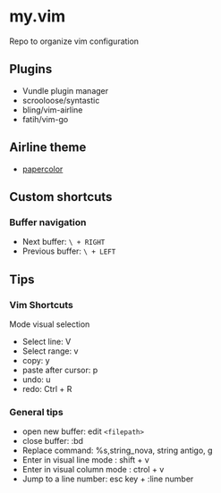 # my.vim
Repo to organize vim configuration

## Plugins

* Vundle plugin manager
* scrooloose/syntastic
* bling/vim-airline
* fatih/vim-go

## Airline theme

* [papercolor](https://github.com/bling/vim-airline/wiki/Screenshots#papercolor)

## Custom shortcuts

### Buffer navigation

* Next buffer: `\ + RIGHT`
* Previous buffer: `\ + LEFT`

## Tips

### Vim Shortcuts

Mode visual selection

* Select line: V
* Select range: v
* copy: y
* paste after cursor: p
* undo: u
* redo: Ctrl + R

### General tips

* open new buffer: edit `<filepath>`
* close buffer: :bd
* Replace command: %s,string_nova, string antigo, g
* Enter in visual line mode : shift + v
* Enter in visual column mode : ctrol + v
* Jump to a line number: esc key + :line number
